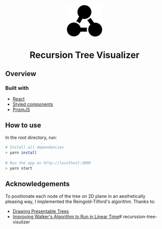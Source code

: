 <div align="center">
  <img src="./src/assets/icons/logo.svg" height="100"/>
</div>

<h1 align="center">Recursion Tree Visualizer</h1>

## Overview


### Built with

- [React](https://reactjs.org/)
- [Styled components](https://styled-components.com/)
- [PrismJS](https://prismjs.com/)

## How to use

In the root directory, run:

```bash
# Install all dependencies
> yarn install

# Run the app on http://localhost:3000
> yarn start
```

## Acknowledgements

To positionate each node of the tree on 2D plane in an aesthetically pleasing way, I implemented the Reingold-Tilford's algorithm. Thanks to:

- [Drawing Presentable Trees](https://llimllib.github.io/pymag-trees/#foot5)
- [Improving Walker's Algorithm to Run in Linear Time](http://dirk.jivas.de/papers/buchheim02improving.pdf)# recurssion-tree-visulizer
